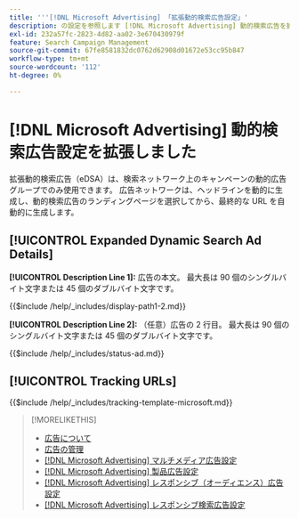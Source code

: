 ```yaml
---
title: '''[!DNL Microsoft Advertising] 「拡張動的検索広告設定」'
description: の設定を参照します [!DNL Microsoft Advertising] 動的検索広告を拡張しました。
exl-id: 232a57fc-2823-4d82-aa02-3e670430979f
feature: Search Campaign Management
source-git-commit: 67fe8581832dc0762d62908d01672e53cc95b847
workflow-type: tm+mt
source-wordcount: '112'
ht-degree: 0%

---
```


# [!DNL Microsoft Advertising] 動的検索広告設定を拡張しました

拡張動的検索広告（eDSA）は、検索ネットワーク上のキャンペーンの動的広告グループでのみ使用できます。 広告ネットワークは、ヘッドラインを動的に生成し、動的検索広告のランディングページを選択してから、最終的な URL を自動的に生成します。

## [!UICONTROL Expanded Dynamic Search Ad Details]

**[!UICONTROL Description Line 1]:** 広告の本文。 最大長は 90 個のシングルバイト文字または 45 個のダブルバイト文字です。

<!-- **[!UICONTROL Display Path 1]**, **[!UICONTROL Display Path 2]:** -->

{{$include /help/_includes/display-path1-2.md}}

**[!UICONTROL Description Line 2]:** （任意）広告の 2 行目。 最大長は 90 個のシングルバイト文字または 45 個のダブルバイト文字です。

<!-- **[!UICONTROL Status]:** -->

{{$include /help/_includes/status-ad.md}}

## [!UICONTROL Tracking URLs]

<!-- **[!UICONTROL Tracking Template URl]:** -->

{{$include /help/_includes/tracking-template-microsoft.md}}

>[!MORELIKETHIS]
>
>* [広告について](ad-about.md)
>* [広告の管理](ad-manage.md)
>* [[!DNL Microsoft Advertising] マルチメディア広告設定](ad-settings-microsoft-multimedia.md)
>* [[!DNL Microsoft Advertising] 製品広告設定](ad-settings-microsoft-product.md)
>* [[!DNL Microsoft Advertising] レスポンシブ（オーディエンス）広告設定](ad-settings-microsoft-responsive.md)
>* [[!DNL Microsoft Advertising] レスポンシブ検索広告設定](ad-settings-microsoft-rsa.md)
